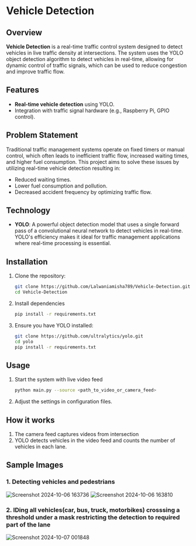 # Vehicle Detection

## Overview
**Vehicle Detection** is a real-time traffic control system designed to detect vehicles in live traffic density at intersections. The system uses the YOLO object detection algorithm to detect vehicles in real-time, allowing for dynamic control of traffic signals, which can be used to reduce congestion and improve traffic flow.

## Features
- **Real-time vehicle detection** using YOLO.
- Integration with traffic signal hardware (e.g., Raspberry Pi, GPIO control).

## Problem Statement
Traditional traffic management systems operate on fixed timers or manual control, which often leads to inefficient traffic flow, increased waiting times, and higher fuel consumption. This project aims to solve these issues by utilizing real-time vehicle detection resulting in:
- Reduced waiting times.
- Lower fuel consumption and pollution.
- Decreased accident frequency by optimizing traffic flow.

## Technology
- **YOLO**: A powerful object detection model that uses a single forward pass of a convolutional neural network to detect vehicles in real-time. YOLO's efficiency makes it ideal for traffic management applications where real-time processing is essential.

## Installation
1. Clone the repository:
   ```bash
   git clone https://github.com/Lalwaniamisha789/Vehicle-Detection.git
   cd Vehicle-Detection

2. Install dependencies
   ```bash
   pip install -r requirements.txt

3. Ensure you have YOLO installed:
   ```bash
   git clone https://github.com/ultralytics/yolo.git
   cd yolo
   pip install -r requirements.txt

## Usage 
1. Start the system with live video feed
   ```bash
   python main.py --source <path_to_video_or_camera_feed>
2. Adjust the settings in configuration files.

## How it works 
1. The camera feed captures videos from intersection
2. YOLO detects vehicles in the video feed and counts the number of vehicles in each lane.
   
## Sample Images

### 1. Detecting vehicles and pedestrians
![Screenshot 2024-10-06 163736](https://github.com/user-attachments/assets/7915aa71-ff3e-43e3-83f0-bfa75322df92)
![Screenshot 2024-10-06 163810](https://github.com/user-attachments/assets/9dd94fec-fb10-45b2-86a9-242fe56ea011)

### 2. IDing all vehicles(car, bus, truck, motorbikes) crosssing a threshold under a mask restricting the detection to required part of the lane
![Screenshot 2024-10-07 001848](https://github.com/user-attachments/assets/b6c044d1-2a6f-4b42-b074-fc073d2d5fb8)



